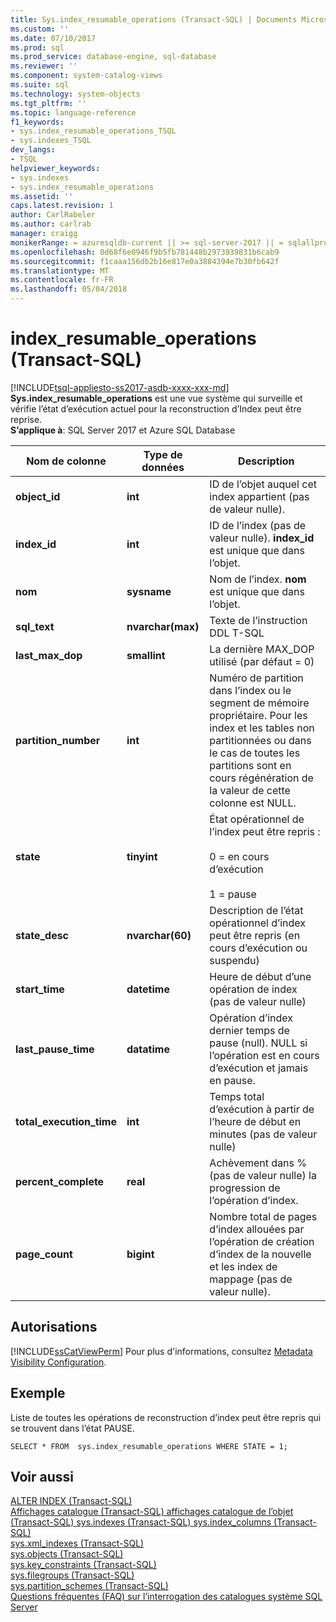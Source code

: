 ```yaml
---
title: Sys.index_resumable_operations (Transact-SQL) | Documents Microsoft
ms.custom: ''
ms.date: 07/10/2017
ms.prod: sql
ms.prod_service: database-engine, sql-database
ms.reviewer: ''
ms.component: system-catalog-views
ms.suite: sql
ms.technology: system-objects
ms.tgt_pltfrm: ''
ms.topic: language-reference
f1_keywords:
- sys.index_resumable_operations_TSQL
- sys.indexes_TSQL
dev_langs:
- TSQL
helpviewer_keywords:
- sys.indexes
- sys.index_resumable_operations
ms.assetid: ''
caps.latest.revision: 1
author: CarlRabeler
ms.author: carlrab
manager: craigg
monikerRange: = azuresqldb-current || >= sql-server-2017 || = sqlallproducts-allversions
ms.openlocfilehash: 0d68f6e0946f9b5fb781448b2973939831b6cab9
ms.sourcegitcommit: f1caaa156db2b16e817e0a3884394e7b30fb642f
ms.translationtype: MT
ms.contentlocale: fr-FR
ms.lasthandoff: 05/04/2018
---
```

# <a name="indexresumableoperations-transact-sql"></a>index_resumable_operations (Transact-SQL)
[!INCLUDE[tsql-appliesto-ss2017-asdb-xxxx-xxx-md](../../includes/tsql-appliesto-ss2017-asdb-xxxx-xxx-md.md)]
**Sys.index_resumable_operations** est une vue système qui surveille et vérifie l’état d’exécution actuel pour la reconstruction d’Index peut être reprise.  
**S’applique à**: SQL Server 2017 et Azure SQL Database 
  
|Nom de colonne|Type de données| Description|  
|-----------------|---------------|-----------------|  
|**object_id**|**int**|ID de l’objet auquel cet index appartient (pas de valeur nulle).|  
|**index_id**|**int**|ID de l’index (pas de valeur nulle). **index_id** est unique que dans l’objet.|
|**nom**|**sysname**|Nom de l’index. **nom** est unique que dans l’objet.|  
|**sql_text**|**nvarchar(max)**|Texte de l’instruction DDL T-SQL|
|**last_max_dop**|**smallint**|La dernière MAX_DOP utilisé (par défaut = 0)|
|**partition_number**|**int**|Numéro de partition dans l’index ou le segment de mémoire propriétaire. Pour les index et les tables non partitionnées ou dans le cas de toutes les partitions sont en cours régénération de la valeur de cette colonne est NULL.|
|**state**|**tinyint**|État opérationnel de l’index peut être repris :<br /><br />0 = en cours d’exécution<br /><br />1 = pause|
|**state_desc**|**nvarchar(60)**|Description de l’état opérationnel d’index peut être repris (en cours d’exécution ou suspendu)|  
|**start_time**|**datetime**|Heure de début d’une opération de index (pas de valeur nulle)|
|**last_pause_time**|**datatime**| Opération d’index dernier temps de pause (null). NULL si l’opération est en cours d’exécution et jamais en pause.|
|**total_execution_time**|**int**|Temps total d’exécution à partir de l’heure de début en minutes (pas de valeur nulle)|
|**percent_complete**|**real**|Achèvement dans % (pas de valeur nulle) la progression de l’opération d’index.|
|**page_count**|**bigint**|Nombre total de pages d’index allouées par l’opération de création d’index de la nouvelle et les index de mappage (pas de valeur nulle). 

## <a name="permissions"></a>Autorisations  
 [!INCLUDE[ssCatViewPerm](../../includes/sscatviewperm-md.md)] Pour plus d'informations, consultez [Metadata Visibility Configuration](../../relational-databases/security/metadata-visibility-configuration.md).  
   
## <a name="example"></a>Exemple  
 Liste de toutes les opérations de reconstruction d’index peut être repris qui se trouvent dans l’état PAUSE. 
  
```  
SELECT * FROM  sys.index_resumable_operations WHERE STATE = 1;  
```  
  
## <a name="see-also"></a>Voir aussi 
 [ALTER INDEX &#40;Transact-SQL&#41;](../../t-sql/statements/alter-index-transact-sql.md)    
 [Affichages catalogue &#40;Transact-SQL&#41; ](catalog-views-transact-sql.md) [affichages catalogue de l’objet &#40;Transact-SQL&#41; ](object-catalog-views-transact-sql.md) [sys.indexes &#40;Transact-SQL&#41; ](sys-xml-indexes-transact-sql.md) [sys.index_columns &#40;Transact-SQL&#41;](sys-index-columns-transact-sql.md)   
 [sys.xml_indexes &#40;Transact-SQL&#41;](sys-xml-indexes-transact-sql.md)   
 [sys.objects &#40;Transact-SQL&#41;](sys-index-columns-transact-sql.md)   
 [sys.key_constraints &#40;Transact-SQL&#41;](sys-key-constraints-transact-sql.md)   
 [sys.filegroups &#40;Transact-SQL&#41;](sys-filegroups-transact-sql.md)   
 [sys.partition_schemes &#40;Transact-SQL&#41;](sys-partition-schemes-transact-sql.md)   
 [Questions fréquentes (FAQ) sur l’interrogation des catalogues système SQL Server](querying-the-sql-server-system-catalog-faq.md)   
  
